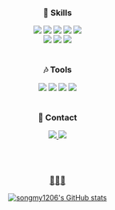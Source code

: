 <div align="center">
  
### :musical_note: Skills
<img src="https://img.shields.io/badge/HTML5-E34F26?style=flat-square&logo=html5&logoColor=white">
<img src="https://img.shields.io/badge/CSS3-1572B6?style=flat-square&logo=css3&logoColor=white">
<img src="https://img.shields.io/badge/SASS-CC6699?style=flat-square&logo=sass&logoColor=white">
<img src="https://img.shields.io/badge/StyledComponents-DB7093?style=flat-square&logo=styledcomponents&logoColor=white">
<img src="https://img.shields.io/badge/Bootstrap-7952B3?style=flat-square&logo=bootstrap&logoColor=white">
<br/>
<img src="https://img.shields.io/badge/JavaScript-F7DF1E?style=flat-square&logo=javascript&logoColor=black">
<img src="https://img.shields.io/badge/React-61DAFB?style=flat-square&logo=react&logoColor=black">
<img src="https://img.shields.io/badge/Github-181717?style=flat-square&logo=github&logoColor=white">
<br/>
<br/>

### :notes: Tools
<img src="https://img.shields.io/badge/AdobePhotoshop-31A8FF?style=flat-square&logo=adobephotoshop&logoColor=white">
<img src="https://img.shields.io/badge/AdobeIllustrator-FF9A00?style=flat-square&logo=adobeillustrator&logoColor=white">
<img src="https://img.shields.io/badge/Figma-F24E1E?style=flat-square&logo=figma&logoColor=white">
<img src="https://img.shields.io/badge/WordPress-21759B?style=flat-square&logo=wordpress&logoColor=white">
<br/>
<br/>

### :crystal_ball: Contact
<a href="http://mail.google.com/mail/?view=cm&amp;fs=1&amp;to=songmy1206@gmail.com" target="_blank"><img src="https://img.shields.io/badge/songmy1206@gmail.com-EA4335?style=flat-square&logo=gmail&logoColor=white">
<a href="" target="_blank"><img src="https://img.shields.io/badge/Notion-000000?style=flat-square&logo=notion&logoColor=white">
<!--https://good-marmoset-cba.notion.site/cfa91761876f4d8fa33f57dd17194af9?pvs=4-->
<br/>
<br/>

### :purple_heart::purple_heart::purple_heart:
![songmy1206's GitHub stats](https://github-readme-stats.vercel.app/api?username=songmy1206&theme=buefy&hide=contribs,issues)
</div>

